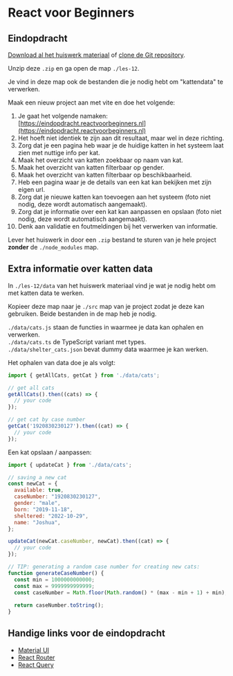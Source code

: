 # React voor Beginners
## Eindopdracht

[Download al het huiswerk materiaal](https://github.com/DeCodeMeester/react-voor-beginners/archive/refs/heads/main.zip) of [clone de Git repository](https://github.com/DeCodeMeester/react-voor-beginners).

Unzip deze `.zip` en ga open de map `./les-12`.

Je vind in deze map ook de bestanden die je nodig hebt om "kattendata" te verwerken.

Maak een nieuw project aan met vite en doe het volgende:

1. Je gaat het volgende namaken: [https://eindopdracht.reactvoorbeginners.nl](https://eindopdracht.reactvoorbeginners.nl)
2. Het hoeft niet identiek te zijn aan dit resultaat, maar wel in deze richting.
3. Zorg dat je een pagina heb waar je de huidige katten in het systeem laat zien met nuttige info per kat.
4. Maak het overzicht van katten zoekbaar op naam van kat.
5. Maak het overzicht van katten filterbaar op gender.
6. Maak het overzicht van katten filterbaar op beschikbaarheid.
7. Heb een pagina waar je de details van een kat kan bekijken met zijn eigen url.
8. Zorg dat je nieuwe katten kan toevoegen aan het systeem (foto niet nodig, deze wordt automatisch aangemaakt).
9. Zorg dat je informatie over een kat kan aanpassen en opslaan (foto niet nodig, deze wordt automatisch aangemaakt).
10. Denk aan validatie en foutmeldingen bij het verwerken van informatie.

Lever het huiswerk in door een `.zip` bestand te sturen van je hele project **zonder** de `./node_modules` map.

## Extra informatie over katten data

In `./les-12/data` van het huiswerk materiaal vind je wat je nodig hebt om met katten data te werken.

Kopieer deze map naar je `./src` map van je project zodat je deze kan gebruiken. Beide bestanden in de map heb je nodig.

`./data/cats.js` staan de functies in waarmee je data kan ophalen en verwerken.<br />
`./data/cats.ts` de TypeScript variant met types.<br />
`./data/shelter_cats.json` bevat dummy data waarmee je kan werken.

Het ophalen van data doe je als volgt:

```js
import { getAllCats, getCat } from './data/cats';

// get all cats
getAllCats().then((cats) => {
  // your code
});

// get cat by case number
getCat('1920830230127').then((cat) => {
  // your code
});
```

Een kat opslaan / aanpassen:

```js
import { updateCat } from './data/cats';

// saving a new cat
const newCat = {
  available: true,
  caseNumber: "1920830230127",
  gender: "male",
  born: "2019-11-18",
  sheltered: "2022-10-29",
  name: "Joshua",
};

updateCat(newCat.caseNumber, newCat).then((cat) => {
  // your code
});

// TIP: generating a random case number for creating new cats:
function generateCaseNumber() {
  const min = 1000000000000;
  const max = 9999999999999;
  const caseNumber = Math.floor(Math.random() * (max - min + 1) + min);
  
  return caseNumber.toString();
}
```

## Handige links voor de eindopdracht

- [Material UI](https://mui.com/material-ui/)
- [React Router](https://reactrouter.com/en/main)
- [React Query](https://tanstack.com/query/v3/docs/react/overview)
